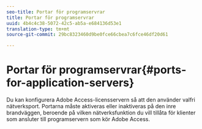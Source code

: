 ```yaml
---
seo-title: Portar för programservrar
title: Portar för programservrar
uuid: 4b4c4c38-5072-42c5-ab5a-e684136d53e1
translation-type: tm+mt
source-git-commit: 29bc8323460d9be0fce66cbea7c6fce46df20d61

---
```



# Portar för programservrar{#ports-for-application-servers}

Du kan konfigurera Adobe Access-licensservern så att den använder valfri nätverksport. Portarna måste aktiveras eller inaktiveras på den inre brandväggen, beroende på vilken nätverksfunktion du vill tillåta för klienter som ansluter till programservern som kör Adobe Access.
